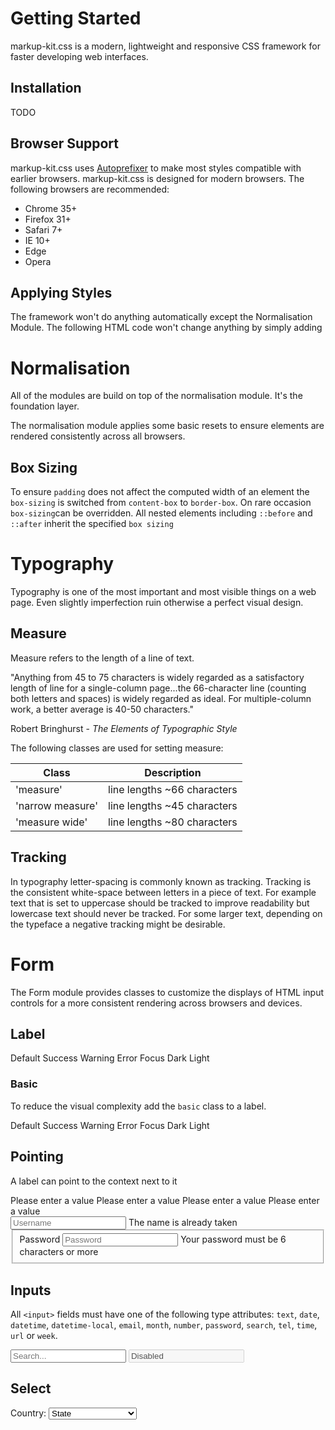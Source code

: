 

# Getting Started

markup-kit.css is a modern, lightweight and responsive CSS framework for faster developing web interfaces.

## Installation

TODO

## Browser Support

markup-kit.css uses [Autoprefixer](https://github.com/postcss/autoprefixer) to make most styles compatible with
earlier browsers. markup-kit.css is designed for modern browsers. The following browsers are recommended:

* Chrome 35+
* Firefox 31+
* Safari 7+
* IE 10+
* Edge
* Opera

## Applying Styles

The framework won't do anything automatically except the Normalisation Module. The following HTML code won't change
anything by simply adding



# Normalisation

All of the modules are build on top of the normalisation module. It's the foundation layer.

The normalisation module applies some basic resets to ensure elements are rendered consistently across all browsers.



## Box Sizing

To ensure `padding` does not affect the computed width of an element the `box-sizing` is switched from `content-box` to
`border-box`. On rare occasion `box-sizing`can be overridden. All nested elements including `::before` and `::after`
inherit the specified `box sizing`



# Typography

Typography is one of the most important and most visible things on a web page. Even slightly imperfection ruin otherwise
a perfect visual design.



## Measure

Measure refers to the length of a line of text.

<quote>
"Anything from 45 to 75 characters is widely regarded as a satisfactory length of line for a single-column page...the
66-character line (counting both letters and spaces) is widely regarded as ideal. For multiple-column work, a better
average is 40-50 characters."

  <span>Robert Bringhurst - <i>The Elements of Typographic Style</i></span>
</quote>

The following classes are used for setting measure:

| Class            | Description                                                          |
| ---------------- | -------------------------------------------------------------------- |
| 'measure'        | line lengths ~66 characters                                          |
| 'narrow measure' | line lengths ~45 characters                                          |
| 'measure wide'   | line lengths ~80 characters                                          |



## Tracking

In typography letter-spacing is commonly known as tracking. Tracking is the consistent white-space between letters in
a piece of text. For example text that is set to uppercase should be tracked to improve readability but lowercase text
should never be tracked. For some larger text, depending on the typeface a negative tracking might be desirable.



# Form

The Form module provides classes to customize the displays of HTML input controls for a more consistent rendering
across browsers and devices.



## Label

<div data-module="kit-example">
  <label class="label">Default</label>
  <label class="success label">Success</label>
  <label class="warning label">Warning</label>
  <label class="error label">Error</label>
  <label class="focused label">Focus</label>
  <label class="dark label">Dark</label>
  <label class="light label">Light</label>
</div>

### Basic

To reduce the visual complexity add the `basic` class to a label.

<div data-module="kit-example">
<label class="label">Default</label>
<label class="basic success label">Success</label>
<label class="basic warning label">Warning</label>
<label class="basic error label">Error</label>
<label class="basic focused label">Focus</label>
<label class="basic dark label">Dark</label>
<label class="basic light label">Light</label>
</div>



## Pointing

A label can point to the context next to it

<div data-module="kit-example">
  <section>
    <label class="basic success pointing label">Please enter a value</label>
    <label class="basic warning bottom pointing label">Please enter a value</label>
    <label class="left pointing error label">Please enter a value</label>
    <label class="dark right pointing label">Please enter a value</label>
  </section>

  <section>
    <input id="pointing_label_username" placeholder="Username" class="input">
    <label for="pointing_label_username" class="light left pointing smaller label">The name is already taken</label>
  </section>

  <fieldset class="fieldset narrow measure">
    <label class="label">Password <input id="pointing_label_password" class="input" type="password" placeholder="Password"></label>
    <label for="pointing_label_password" class="light top pointing smaller label">Your password must be 6 characters or more</label>
  </fieldset>

</div>



## Inputs

All `<input>` fields must have one of the following type attributes:
`text`, `date`, `datetime`, `datetime-local`, `email`, `month`, `number`, `password`, `search`, `tel`, `time`, `url`
or `week`.

<div data-module="kit-example">
  <input class="input" type="text" placeholder="Search...">
  <input class="input" disabled="true" type="text" value="Disabled">
</div>



## Select

<label class="label">
  Country:
  <select class="select">
    <option value="">State</option>
    <option value="AL">Alabama</option>
    <option value="AK">Alaska</option>
    <option value="AZ">Arizona</option>
    <option value="AR">Arkansas</option>
    <option value="CA">California</option>
    <option value="CO">Colorado</option>
    <option value="CT">Connecticut</option>
    <option value="DE">Delaware</option>
    <option value="DC">District Of Columbia</option>
    <option value="FL">Florida</option>
    <option value="GA">Georgia</option>
    <option value="HI">Hawaii</option>
    <option value="ID">Idaho</option>
    <option value="IL">Illinois</option>
    <option value="IN">Indiana</option>
    <option value="IA">Iowa</option>
    <option value="KS">Kansas</option>
    <option value="KY">Kentucky</option>
    <option value="LA">Louisiana</option>
    <option value="ME">Maine</option>
    <option value="MD">Maryland</option>
    <option value="MA">Massachusetts</option>
    <option value="MI">Michigan</option>
    <option value="MN">Minnesota</option>
    <option value="MS">Mississippi</option>
    <option value="MO">Missouri</option>
    <option value="MT">Montana</option>
    <option value="NE">Nebraska</option>
    <option value="NV">Nevada</option>
    <option value="NH">New Hampshire</option>
    <option value="NJ">New Jersey</option>
    <option value="NM">New Mexico</option>
    <option value="NY">New York</option>
    <option value="NC">North Carolina</option>
    <option value="ND">North Dakota</option>
    <option value="OH">Ohio</option>
    <option value="OK">Oklahoma</option>
    <option value="OR">Oregon</option>
    <option value="PA">Pennsylvania</option>
    <option value="RI">Rhode Island</option>
    <option value="SC">South Carolina</option>
    <option value="SD">South Dakota</option>
    <option value="TN">Tennessee</option>
    <option value="TX">Texas</option>
    <option value="UT">Utah</option>
    <option value="VT">Vermont</option>
    <option value="VA">Virginia</option>
    <option value="WA">Washington</option>
    <option value="WV">West Virginia</option>
    <option value="WI">Wisconsin</option>
    <option value="WY">Wyoming</option>
  </select>
</label>





